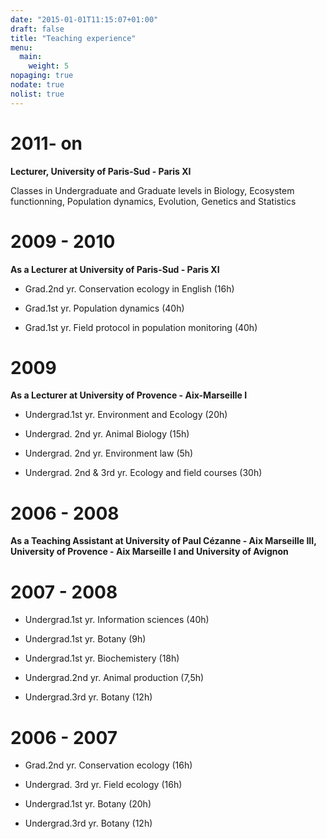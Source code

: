 ```yaml
---
date: "2015-01-01T11:15:07+01:00"
draft: false
title: "Teaching experience"
menu:
  main:
    weight: 5
nopaging: true
nodate: true
nolist: true
---
```


# 2011- on

**Lecturer, University of Paris-Sud - Paris XI**

Classes in Undergraduate and Graduate levels in Biology, Ecosystem functionning, Population dynamics, Evolution, Genetics and Statistics

# 2009 - 2010
**As a Lecturer at University of Paris-Sud - Paris XI**

  * Grad.2nd yr. Conservation ecology in English (16h)

  * Grad.1st yr. Population dynamics (40h)

  * Grad.1st yr. Field protocol in population monitoring (40h)

# 2009

**As a Lecturer at University of Provence - Aix-Marseille I**

  * Undergrad.1st yr. Environment and Ecology (20h)

  * Undergrad. 2nd yr. Animal Biology (15h)

  * Undergrad. 2nd yr. Environment law (5h)

  * Undergrad. 2nd & 3rd yr. Ecology and field courses (30h)

# 2006 - 2008
**As a Teaching Assistant at University of Paul Cézanne - Aix Marseille III, University of Provence - Aix Marseille I and University of Avignon**

# 2007 - 2008

  * Undergrad.1st yr. Information sciences (40h)

  * Undergrad.1st yr. Botany (9h)

  * Undergrad.1st yr. Biochemistery (18h)

  * Undergrad.2nd yr. Animal production (7,5h)

  * Undergrad.3rd yr. Botany (12h)

# 2006 - 2007

  * Grad.2nd yr. Conservation ecology (16h)

  * Undergrad. 3rd yr. Field ecology (16h)

  * Undergrad.1st yr. Botany (20h)

  * Undergrad.3rd yr. Botany (12h)